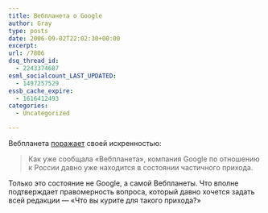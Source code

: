 ```yaml
---
title: Вебпланета о Google
author: Gray
type: posts
date: 2006-09-02T22:02:30+00:00
excerpt:
url: /7806
dsq_thread_id:
  - 2243374687
esml_socialcount_LAST_UPDATED:
  - 1497257529
essb_cache_expire:
  - 1616412493
categories:
  - Uncategorized

---
```








Вебпланета <a href="http://webplanet.ru/news/service/2006/09/03/googlerussiablog.html" target="_blank">поражает</a> своей искренностью:

> Как уже сообщала &#171;Вебпланета&#187;, компания Google по отношению к России давно уже находится в состоянии частичного прихода.

Только это состояние не Google, а самой Вебпланеты. Что вполне подтверждает правомерность вопроса, который давно хочется задать всей редакции &#8212; &#171;Что вы курите для такого прихода?&#187;